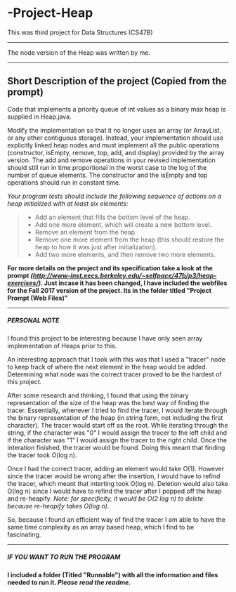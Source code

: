 # -Project-Heap
This was third project for Data Structures (CS47B)

************************************************
The node version of the Heap was written by me.
************************************************

Short Description of the project (Copied from the prompt)
-------------------------------------------------------------
Code that implements a priority queue of int values as a binary max heap is supplied in Heap.java.

Modify the implementation so that it no longer uses an array (or ArrayList, or any other contiguous storage). Instead, your implementation should use explicitly linked heap nodes and must implement all the public operations (constructor, isEmpty, remove, top, add, and display) provided by the array version. The add and remove operations in your revised implementation should still run in time proportional in the worst case to the log of the number of queue elements. The constructor and the isEmpty and top operations should run in constant time.

*Your program tests should include the following sequence of actions on a heap initialized with at least six elements:*

>- Add an element that fills the bottom level of the heap.
>- Add one more element, which will create a new bottom level.
>- Remove an element from the heap.
>- Remove one more element from the heap (this should restore the heap to how it was just after initialization).
>- Add two more elements, and then remove two more elements.


**For more details on the project and its specification take a look at the prompt *(http://www-inst.eecs.berkeley.edu/~selfpace/47b/p3/heap-exercises/)*. Just incase it has been changed, I have included the webfiles for the Fall 2017 version of the project. Its in the folder titled "Project Prompt (Web Files)"**

************************************************

##### PERSONAL NOTE #####
  
I found this project to be interesting because I have only seen array implementation of Heaps prior to this. 

An interesting approach that I took with this was that I used a "tracer" node to keep track of where the next element in the heap would be added. Determining what node was the correct tracer proved to be the hardest of this project. 

After some research and thinking, I found that using the binary representation of the size of the heap was the best way of finding the tracer. Essentially, whenever I tried to find the tracer, I would iterate through the binary representation of the heap (in string form, not including the first character). The tracer would start off as the root. While iterating through the string, if the character was "0" I would assign the tracer to the left child and if the character was "1" I would assign the tracer to the right child. Once the interation finished, the tracer would be found. Doing this meant that finding the tracer took O(log n). 

Once I had the correct tracer, adding an element would take O(1). However since the tracer would be wrong after the insertion, I would have to refind the tracer, which meant that interting took O(log n). Deletion would also take O(log n) since I would have to refind the tracer after I popped off the heap and re-heapify. *Note: for specificity, it would be O(2 log n) to delete because re-heapify takes O(log n).* 

So, because I found an efficient way of find the tracer I am able to have the same time complexity as an array based heap, which I find to be fascinating.


************************************************

##### IF YOU WANT TO RUN THE PROGRAM #####

**I included a folder (Titled "Runnable") with all the information and files needed to run it. *Please read the readme.***




